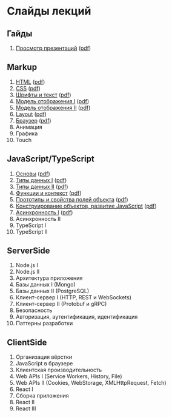# Слайды лекций

## Гайды

1. [Просмотр презентаций](https://urfu-2018.github.io/slides/guides/00-presentations/) ([pdf](https://urfu-2018.github.io/slides/guides/00-presentations/index.pdf))

## Markup

1. [HTML](https://urfu-2018.github.io/slides/markup/01-html/) ([pdf](https://urfu-2018.github.io/slides/markup/01-html/index.pdf))
1. [CSS](https://urfu-2018.github.io/slides/markup/02-css/) ([pdf](https://urfu-2018.github.io/slides/markup/02-css/index.pdf))
1. [Шрифты и текст](https://urfu-2018.github.io/slides/markup/03-fonts-and-text/) ([pdf](https://urfu-2018.github.io/slides/markup/03-fonts-and-text/index.pdf))
1. [Модель отображения I](https://urfu-2018.github.io/slides/markup/04-mo-1/) ([pdf](https://urfu-2018.github.io/slides/markup/04-mo-1/index.pdf))
1. [Модель отображения II](https://urfu-2018.github.io/slides/markup/05-mo-2/) ([pdf](https://urfu-2018.github.io/slides/markup/05-mo-2/index.pdf))
1. [Layout](https://urfu-2018.github.io/slides/markup/06-layout/) ([pdf](https://urfu-2018.github.io/slides/markup/06-layout/index.pdf))
1. [Браузер](https://urfu-2018.github.io/slides/markup/07-browser/) ([pdf](https://urfu-2018.github.io/slides/markup/07-browser/index.pdf))
1. Анимация
1. Графика 
1. Touch

## JavaScript/TypeScript

1. [Основы](https://urfu-2018.github.io/slides/javascript/01-basic/) ([pdf](https://urfu-2018.github.io/slides/javascript/01-basic/index.pdf))
1. [Типы данных I](https://urfu-2018.github.io/slides/javascript/02-types/) ([pdf](https://urfu-2018.github.io/slides/javascript/02-types/index.pdf))
1. [Типы данных II](https://urfu-2018.github.io/slides/javascript/03-types/) ([pdf](https://urfu-2018.github.io/slides/javascript/03-types/index.pdf))
1. [Функции и контекст](https://urfu-2018.github.io/slides/javascript/04-functions/) ([pdf](https://urfu-2018.github.io/slides/javascript/04-functions/index.pdf))
1. [Прототипы и свойства полей объекта](https://urfu-2018.github.io/slides/javascript/05-prototypes/) ([pdf](https://urfu-2018.github.io/slides/javascript/05-prototypes/index.pdf))
1. [Конструирование объектов, развитие JavaScript](https://urfu-2018.github.io/slides/javascript/06-classes/) ([pdf](https://urfu-2018.github.io/slides/javascript/06-classes/index.pdf))
1. [Асинхронность I](https://urfu-2018.github.io/slides/javascript/07-async/) ([pdf](https://urfu-2018.github.io/slides/javascript/07-async/index.pdf))
1. Асинхронность II
1. TypeScript I
1. TypeScript II

## ServerSide

1. Node.js I
1. Node.js II
1. Архитектура приложения
1. Базы данных I (Mongo)
1. Базы данных II (PostgreSQL)
1. Клиент-сервер I (HTTP, REST и WebSockets)
1. Клиент-сервер II (Protobuf и gRPC)
1. Безопасность
1. Авторизация, аутентификация, идентификация
1. Паттерны разработки

## ClientSide

1. Организация вёрстки
1. JavaScript в браузере
1. Клиентская производительность
1. Web APIs I (Service Workers, History, File)
1. Web APIs II (Cookies, WebStorage, XMLHttpRequest, Fetch)
1. React I
1. Сборка приложения
1. React II
1. React III

